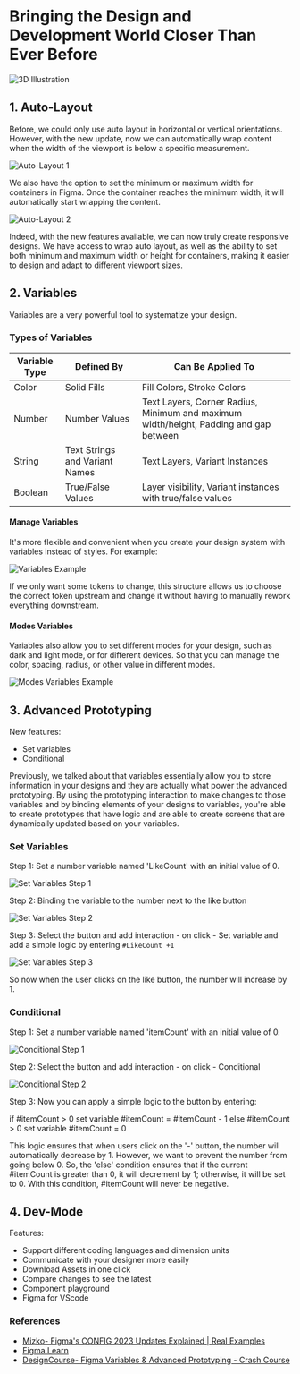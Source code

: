 # Bringing the Design and Development World Closer Than Ever Before

![3D Illustration](https://github.com/CAFECA-IO/KnowledgeManagement/assets/98379087/19e433c1-7c13-4784-bc78-48a0ed307079)

## 1. Auto-Layout

Before, we could only use auto layout in horizontal or vertical orientations. However, with the new update, now we can automatically wrap content when the width of the viewport is below a specific measurement.

![Auto-Layout 1](https://github.com/CAFECA-IO/KnowledgeManagement/assets/98379087/54a48897-405b-440b-8a23-cd560ee81223)

We also have the option to set the minimum or maximum width for containers in Figma. Once the container reaches the minimum width, it will automatically start wrapping the content.

![Auto-Layout 2](https://github.com/CAFECA-IO/KnowledgeManagement/assets/98379087/b220272e-140f-4bdd-aa04-b0b9b9228edc)

Indeed, with the new features available, we can now truly create responsive designs. We have access to wrap auto layout, as well as the ability to set both minimum and maximum width or height for containers, making it easier to design and adapt to different viewport sizes.

## 2. Variables

Variables are a very powerful tool to systematize your design.

### Types of Variables

| Variable Type | Defined By | Can Be Applied To           |
|---------------|------------|-----------------------------|
| Color         | Solid Fills| Fill Colors, Stroke Colors  |
| Number        | Number Values | Text Layers, Corner Radius, Minimum and maximum width/height, Padding and gap between |
| String        | Text Strings and Variant Names | Text Layers, Variant Instances |
| Boolean       | True/False Values | Layer visibility, Variant instances with true/false values |

#### Manage Variables

It's more flexible and convenient when you create your design system with variables instead of styles. For example:

![Variables Example](https://github.com/CAFECA-IO/KnowledgeManagement/assets/98379087/9a4ff298-031c-4e98-b9de-35cd96c1bfd6)

If we only want some tokens to change, this structure allows us to choose the correct token upstream and change it without having to manually rework everything downstream.

#### Modes Variables

Variables also allow you to set different modes for your design, such as dark and light mode, or for different devices. So that you can manage the color, spacing, radius, or other value in different modes.

![Modes Variables Example](https://github.com/CAFECA-IO/KnowledgeManagement/assets/98379087/ea13df13-f4b9-463e-a361-f7d1e42c0558)

## 3. Advanced Prototyping

New features:

- Set variables
- Conditional

Previously, we talked about that variables essentially allow you to store information in your designs and they are actually what power the advanced prototyping. By using the prototyping interaction to make changes to those variables and by binding elements of your designs to variables, you're able to create prototypes that have logic and are able to create screens that are dynamically updated based on your variables.

### Set Variables

Step 1: Set a number variable named 'LikeCount' with an initial value of 0.

![Set Variables Step 1](https://github.com/CAFECA-IO/KnowledgeManagement/assets/98379087/02e8695e-9b83-4ed3-973e-c79d85d222d7)

Step 2: Binding the variable to the number next to the like button

![Set Variables Step 2](https://github.com/CAFECA-IO/KnowledgeManagement/assets/98379087/60fd60f7-3be9-4cc5-b7f7-945ee1034406)

Step 3: Select the button and add interaction - on click - Set variable and add a simple logic by entering `#LikeCount +1`

![Set Variables Step 3](https://github.com/CAFECA-IO/KnowledgeManagement/assets/98379087/7b7e006a-e3ae-48ee-b877-aad584cf4493)

So now when the user clicks on the like button, the number will increase by 1.

### Conditional

Step 1: Set a number variable named 'itemCount' with an initial value of 0.

![Conditional Step 1](https://github.com/CAFECA-IO/KnowledgeManagement/assets/98379087/3278adbd-f879-41dd-a30c-46951b3213f5)

Step 2: Select the button and add interaction - on click - Conditional

![Conditional Step 2](https://github.com/CAFECA-IO/KnowledgeManagement/assets/98379087/905d340a-9b52-44e2-8f91-73f85525be5b)

Step 3: Now you can apply a simple logic to the button by entering:

if #itemCount > 0 set variable #itemCount = #itemCount - 1
else #itemCount > 0 set variable #itemCount = 0


This logic ensures that when users click on the '-' button, the number will automatically decrease by 1. However, we want to prevent the number from going below 0. So, the 'else' condition ensures that if the current #itemCount is greater than 0, it will decrement by 1; otherwise, it will be set to 0. With this condition, #itemCount will never be negative.

## 4. Dev-Mode

Features:

- Support different coding languages and dimension units
- Communicate with your designer more easily
- Download Assets in one click
- Compare changes to see the latest
- Component playground
- Figma for VScode

### References

- [Mizko- Figma's CONFIG 2023 Updates Explained | Real Examples](https://www.youtube.com/watch?v=jBXy30VwC_U&t=1097s)
- [Figma Learn](https://help.figma.com/hc/en-us)
- [DesignCourse- Figma Variables & Advanced Prototyping - Crash Course](https://www.youtube.com/watch?v=Tx45NcbU6aA&t=224s)


